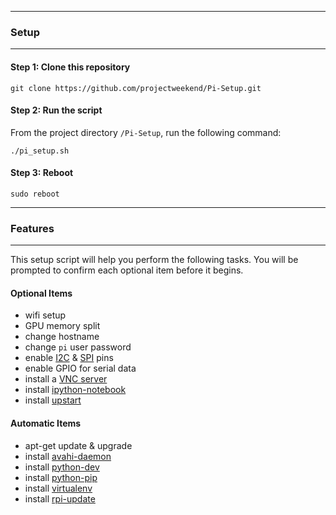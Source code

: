 -------------------------------------------------------------------------------
### Setup
-------------------------------------------------------------------------------

#### Step 1: Clone this repository

```
git clone https://github.com/projectweekend/Pi-Setup.git
```

#### Step 2: Run the script

From the project directory `/Pi-Setup`, run the following command:

```
./pi_setup.sh
```

#### Step 3: Reboot

```
sudo reboot
```

-------------------------------------------------------------------------------
### Features
-------------------------------------------------------------------------------

This setup script will help you perform the following tasks. You will be prompted to confirm each optional item before it begins.

#### Optional Items

* wifi setup
* GPU memory split
* change hostname
* change `pi` user password
* enable [I2C](http://en.wikipedia.org/wiki/I²C) & [SPI](http://en.wikipedia.org/wiki/Serial_Peripheral_Interface_Bus) pins
* enable GPIO for serial data
* install a [VNC server](http://www.tightvnc.com)
* install [ipython-notebook](http://ipython.org/notebook.html)
* install [upstart](http://upstart.ubuntu.com/)

#### Automatic Items

* apt-get update & upgrade
* install [avahi-daemon](http://en.wikipedia.org/wiki/Avahi_(software))
* install [python-dev](https://packages.debian.org/wheezy/python-dev)
* install [python-pip](https://packages.debian.org/wheezy/python-pip)
* install [virtualenv](http://virtualenv.readthedocs.org/en/latest/)
* install [rpi-update](https://github.com/Hexxeh/rpi-update)
